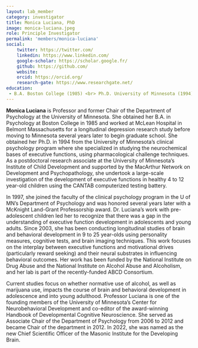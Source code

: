 ```yaml
---
layout: lab_member
category: investigator
title: Monica Luciana, PhD
image: monica-luciana.jpeg
role: Principle Investigator
permalink: 'members/monica-luciana'
social:
    twitter: https://twitter.com/
    linkedin: https://www.linkedin.com/
    google-scholar: https://scholar.google.fr/
    github: https://github.com/
    website:
    orcid: https://orcid.org/
    research-gate: https://www.researchgate.net/
education:
 - B.A. Boston College (1985) <br> Ph.D. University of Minnesota (1994)
---
```


**Monica Luciana** is Professor and former Chair of the Department of Psychology at the University of Minnesota. She obtained her B.A. in Psychology at Boston College in 1985 and worked at McLean Hospital in Belmont Massachusetts for a longitudinal depression research study before moving to Minnesota several years later to begin graduate school. She obtained her Ph.D. in 1994 from the University of Minnesota’s clinical psychology program where she specialized in studying the neurochemical bases of executive functions, using pharmacological challenge techniques.  As a postdoctoral research associate at the University of Minnesota’s Institute of Child Development and supported by the MacArthur Network on Development and Psychopathology, she undertook a large-scale investigation of the development of executive functions in healthy 4 to 12 year-old children using the CANTAB computerized testing battery.   

In 1997, she joined the faculty of the clinical psychology program in the U of MN’s Department of Psychology and was honored several years later with a McKnight Land-Grant Professorship award. Dr. Luciana’s work with pre-adolescent children led her to recognize that there was a gap in the understanding of executive function development in adolescents and young adults. Since 2003, she has been conducting longitudinal studies of brain and behavioral development in 9 to 25 year-olds using personality measures, cognitive tests, and brain imaging techniques.  This work focuses on the interplay between executive functions and motivational drives (particularly reward seeking) and their neural substrates in influencing behavioral outcomes. Her work has been funded by the National Institute on Drug Abuse and the National Institute on Alcohol Abuse and Alcoholism, and her lab is part of the recently-funded ABCD Consortium. 

Current studies focus on whether normative use of alcohol, as well as marijuana use, impacts the course of brain and behavioral development in adolescence and into young adulthood.  Professor Luciana is one of the founding members of the University of Minnesota’s Center for Neurobehavioral Development and co-editor of the award-winning Handbook of Developmental Cognitive Neuroscience.  She served as Associate Chair of the Department of Psychology from 2006 to 2012 and became Chair of the department in 2012. In 2022, she was named as the new Chief Scientific Officer of the Masonic Institute for the Developing Brain.

